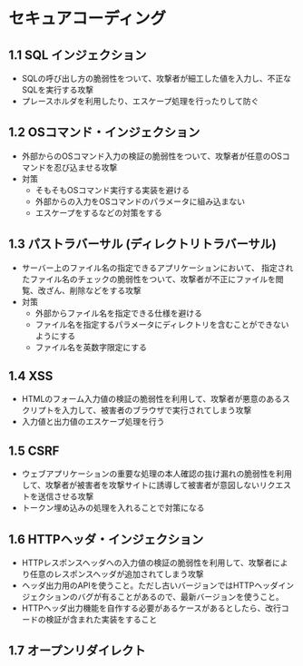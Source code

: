 # セキュアコーディング

## 1.1 SQL インジェクション
- SQLの呼び出し方の脆弱性をついて、攻撃者が細工した値を入力し、不正なSQLを実行する攻撃
- プレースホルダを利用したり、エスケープ処理を行ったりして防ぐ

## 1.2 OSコマンド・インジェクション
- 外部からのOSコマンド入力の検証の脆弱性をついて、攻撃者が任意のOSコマンドを忍び込ませる攻撃
- 対策
  - そもそもOSコマンド実行する実装を避ける
  - 外部からの入力をOSコマンドのパラメータに組み込まない
  - エスケープをするなどの対策をする

## 1.3 パストラバーサル (ディレクトリトラバーサル)
- サーバー上のファイル名の指定できるアプリケーションにおいて、
  指定されたファイル名のチェックの脆弱性をついて、攻撃者が不正にファイルを閲覧、改ざん、削除などをする攻撃
- 対策
  - 外部からファイル名を指定できる仕様を避ける
  - ファイル名を指定するパラメータにディレクトリを含むことができないようにする
  - ファイル名を英数字限定にする

## 1.4 XSS
- HTMLのフォーム入力値の検証の脆弱性を利用して、攻撃者が悪意のあるスクリプトを入力して、被害者のブラウザで実行されてしまう攻撃
- 入力値と出力値のエスケープ処理を行う

## 1.5 CSRF
- ウェブアプリケーションの重要な処理の本人確認の抜け漏れの脆弱性を利用して、攻撃者が被害者を攻撃サイトに誘導して被害者が意図しないリクエストを送信させる攻撃
- トークン埋め込みの処理を入れることで対策になる

## 1.6 HTTPヘッダ・インジェクション
- HTTPレスポンスヘッダへの入力値の検証の脆弱性を利用して、攻撃者により任意のレスポンスヘッダが追加されてしまう攻撃
- ヘッダ出力用のAPIを使うこと。ただし古いバージョンではHTTPヘッダインジェクションのバグが有ることがあるので、最新バージョンを使うこと。
- HTTPヘッダ出力機能を自作する必要があるケースがあるとしたら、改行コードの検証が含まれた実装をすること

## 1.7 オープンリダイレクト